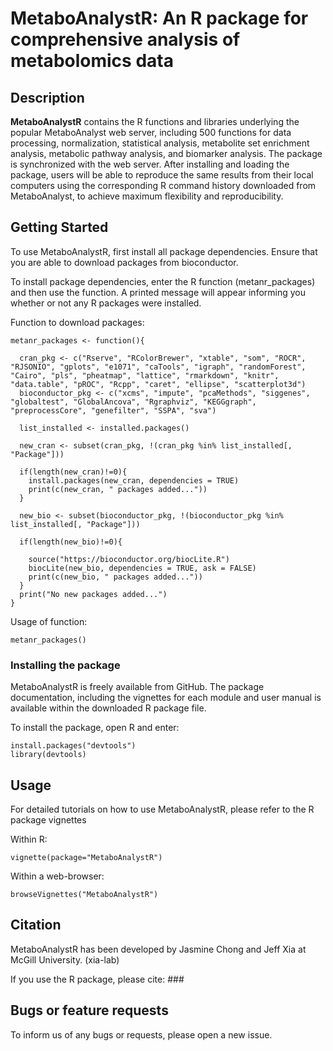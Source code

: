 # MetaboAnalystR: An R package for comprehensive analysis of metabolomics data

## Description 

**MetaboAnalystR** contains the R functions and libraries underlying the popular MetaboAnalyst web server, including 500 functions for data processing, normalization, statistical analysis, metabolite set enrichment analysis, metabolic pathway analysis, and biomarker analysis. The package is synchronized with the web server. After installing and loading the package, users will be able to reproduce the same results from their local computers using the corresponding R command history downloaded from MetaboAnalyst, to achieve maximum flexibility and reproducibility.

## Getting Started

To use MetaboAnalystR, first install all package dependencies. Ensure that you are able to download packages from bioconductor. 

To install package dependencies, enter the R function (metanr_packages) and then use the function. A printed message will appear informing you whether or not any R packages were installed. 


Function to download packages:
```
metanr_packages <- function(){
  
  cran_pkg <- c("Rserve", "RColorBrewer", "xtable", "som", "ROCR", "RJSONIO", "gplots", "e1071", "caTools", "igraph", "randomForest", "Cairo", "pls", "pheatmap", "lattice", "rmarkdown", "knitr", "data.table", "pROC", "Rcpp", "caret", "ellipse", "scatterplot3d")
  bioconductor_pkg <- c("xcms", "impute", "pcaMethods", "siggenes", "globaltest", "GlobalAncova", "Rgraphviz", "KEGGgraph", "preprocessCore", "genefilter", "SSPA", "sva")
  
  list_installed <- installed.packages()
  
  new_cran <- subset(cran_pkg, !(cran_pkg %in% list_installed[, "Package"]))
  
  if(length(new_cran)!=0){
    install.packages(new_cran, dependencies = TRUE)
    print(c(new_cran, " packages added..."))
  }
  
  new_bio <- subset(bioconductor_pkg, !(bioconductor_pkg %in% list_installed[, "Package"]))
  
  if(length(new_bio)!=0){
    
    source("https://bioconductor.org/biocLite.R")
    biocLite(new_bio, dependencies = TRUE, ask = FALSE)
    print(c(new_bio, " packages added..."))
  }
  print("No new packages added...")
}

```
Usage of function:
```
metanr_packages()

```

### Installing the package

MetaboAnalystR is freely available from GitHub. The package documentation, including the vignettes for each module and user manual is available within the downloaded R package file.

To install the package, open R and enter:

```
install.packages("devtools")
library(devtools)

```
## Usage

For detailed tutorials on how to use MetaboAnalystR, please refer to the R package vignettes 

Within R:
```
vignette(package="MetaboAnalystR")
```

Within a web-browser:
```
browseVignettes("MetaboAnalystR")
```

## Citation

MetaboAnalystR has been developed by Jasmine Chong and Jeff Xia at McGill University. (xia-lab)

If you use the R package, please cite: ###

## Bugs or feature requests

To inform us of any bugs or requests, please open a new issue. 





